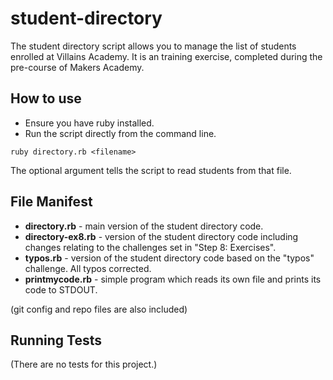 # student-directory #

The student directory script allows you to manage the list of students enrolled at Villains Academy.
It is an training exercise, completed during the pre-course of Makers Academy.

## How to use ##

* Ensure you have ruby installed.
* Run the script directly from the command line.

```shell
ruby directory.rb <filename>
```
The optional <filename> argument tells the script to read students from that file.


## File Manifest ##

* **directory.rb** - main version of the student directory code.
* **directory-ex8.rb** - version of the student directory code including changes relating to the challenges set in "Step 8: Exercises".
* **typos.rb** - version of the student directory code based on the "typos" challenge. All typos corrected.
* **printmycode.rb** - simple program which reads its own file and prints its code to STDOUT.

(git config and repo files are also included)


## Running Tests ##

(There are no tests for this project.)
